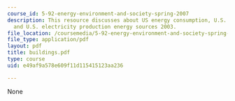 ```yaml
---
course_id: 5-92-energy-environment-and-society-spring-2007
description: This resource discusses about US energy consumption, U.S. buildings,
  and U.S. electricity production energy sources 2003.
file_location: /coursemedia/5-92-energy-environment-and-society-spring-2007/e49af9a578e609f11d115415123aa236_buildings.pdf
file_type: application/pdf
layout: pdf
title: buildings.pdf
type: course
uid: e49af9a578e609f11d115415123aa236

---
```

None